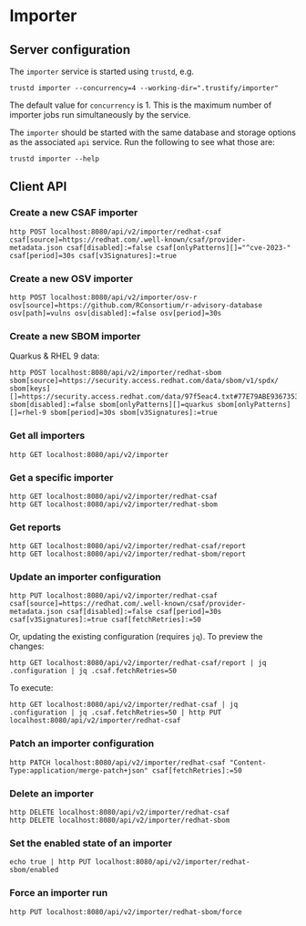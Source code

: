 # Importer

## Server configuration

The `importer` service is started using `trustd`, e.g.

```shell
trustd importer --concurrency=4 --working-dir=".trustify/importer"
```

The default value for `concurrency` is 1. This is the maximum number
of importer jobs run simultaneously by the service.

The `importer` should be started with the same database and storage
options as the associated `api` service. Run the following to see what
those are:

```shell
trustd importer --help
```

## Client API

### Create a new CSAF importer

```shell
http POST localhost:8080/api/v2/importer/redhat-csaf csaf[source]=https://redhat.com/.well-known/csaf/provider-metadata.json csaf[disabled]:=false csaf[onlyPatterns][]="^cve-2023-" csaf[period]=30s csaf[v3Signatures]:=true
```

### Create a new OSV importer

```shell
http POST localhost:8080/api/v2/importer/osv-r osv[source]=https://github.com/RConsortium/r-advisory-database osv[path]=vulns osv[disabled]:=false osv[period]=30s
```

### Create a new SBOM importer

Quarkus & RHEL 9 data:

```shell
http POST localhost:8080/api/v2/importer/redhat-sbom sbom[source]=https://security.access.redhat.com/data/sbom/v1/spdx/ sbom[keys][]=https://security.access.redhat.com/data/97f5eac4.txt#77E79ABE93673533ED09EBE2DCE3823597F5EAC4 sbom[disabled]:=false sbom[onlyPatterns][]=quarkus sbom[onlyPatterns][]=rhel-9 sbom[period]=30s sbom[v3Signatures]:=true
```

### Get all importers

```shell
http GET localhost:8080/api/v2/importer
```

### Get a specific importer

```shell
http GET localhost:8080/api/v2/importer/redhat-csaf
http GET localhost:8080/api/v2/importer/redhat-sbom
```

### Get reports

```shell
http GET localhost:8080/api/v2/importer/redhat-csaf/report
http GET localhost:8080/api/v2/importer/redhat-sbom/report
```

### Update an importer configuration

```shell
http PUT localhost:8080/api/v2/importer/redhat-csaf csaf[source]=https://redhat.com/.well-known/csaf/provider-metadata.json csaf[disabled]:=false csaf[period]=30s csaf[v3Signatures]:=true csaf[fetchRetries]:=50
```

Or, updating the existing configuration (requires `jq`). To preview the changes:

```shell
http GET localhost:8080/api/v2/importer/redhat-csaf/report | jq .configuration | jq .csaf.fetchRetries=50
```

To execute:

```shell
http GET localhost:8080/api/v2/importer/redhat-csaf | jq .configuration | jq .csaf.fetchRetries=50 | http PUT localhost:8080/api/v2/importer/redhat-csaf
```

### Patch an importer configuration

```shell
http PATCH localhost:8080/api/v2/importer/redhat-csaf "Content-Type:application/merge-patch+json" csaf[fetchRetries]:=50
```

### Delete an importer

```shell
http DELETE localhost:8080/api/v2/importer/redhat-csaf
http DELETE localhost:8080/api/v2/importer/redhat-sbom
```

### Set the enabled state of an importer

```shell
echo true | http PUT localhost:8080/api/v2/importer/redhat-sbom/enabled
```

### Force an importer run

```shell
http PUT localhost:8080/api/v2/importer/redhat-sbom/force
```
